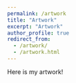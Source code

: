 ```yaml
---
permalink: /artwork
title: "Artwork"
excerpt: "Artwork"
author_profile: true
redirect_from: 
  - /artwork/
  - /artwork.html
---
```


Here is my artwork!
